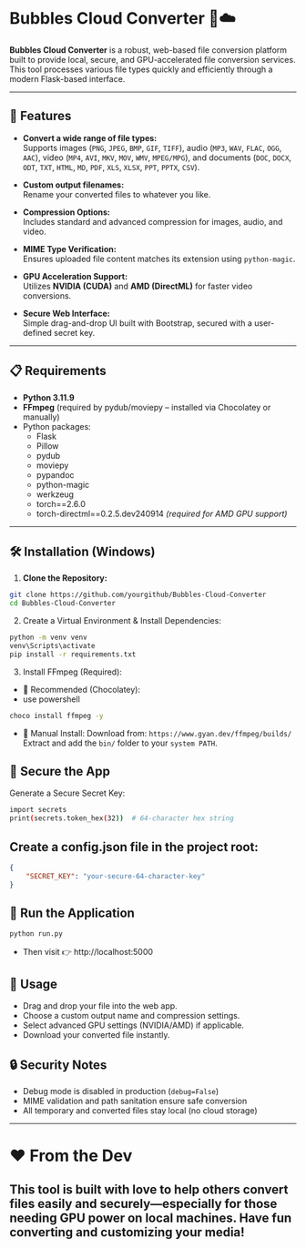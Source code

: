 # Bubbles Cloud Converter 🫧☁️

**Bubbles Cloud Converter** is a robust, web-based file conversion platform built to provide local, secure, and GPU-accelerated file conversion services. This tool processes various file types quickly and efficiently through a modern Flask-based interface.

---

## 🌟 Features

- **Convert a wide range of file types:**  
  Supports images (`PNG`, `JPEG`, `BMP`, `GIF`, `TIFF`), audio (`MP3`, `WAV`, `FLAC`, `OGG`, `AAC`), video (`MP4`, `AVI`, `MKV`, `MOV`, `WMV`, `MPEG/MPG`), and documents (`DOC`, `DOCX`, `ODT`, `TXT`, `HTML`, `MD`, `PDF`, `XLS`, `XLSX`, `PPT`, `PPTX`, `CSV`).

- **Custom output filenames:**  
  Rename your converted files to whatever you like.

- **Compression Options:**  
  Includes standard and advanced compression for images, audio, and video.

- **MIME Type Verification:**  
  Ensures uploaded file content matches its extension using `python-magic`.

- **GPU Acceleration Support:**  
  Utilizes **NVIDIA (CUDA)** and **AMD (DirectML)** for faster video conversions.

- **Secure Web Interface:**  
  Simple drag-and-drop UI built with Bootstrap, secured with a user-defined secret key.

---

## 📋 Requirements

- **Python 3.11.9**
- **FFmpeg** (required by pydub/moviepy – installed via Chocolatey or manually)
- Python packages:
  - Flask
  - Pillow
  - pydub
  - moviepy
  - pypandoc
  - python-magic
  - werkzeug
  - torch==2.6.0
  - torch-directml==0.2.5.dev240914 *(required for AMD GPU support)*

---

## 🛠 Installation (Windows)

1. **Clone the Repository:**

```bash
git clone https://github.com/yourgithub/Bubbles-Cloud-Converter
cd Bubbles-Cloud-Converter
```

2. Create a Virtual Environment & Install Dependencies:

```bash
python -m venv venv
venv\Scripts\activate
pip install -r requirements.txt
```

3. Install FFmpeg (Required):
- 🥇 Recommended (Chocolatey):
- use powershell
```bash
choco install ffmpeg -y
```

- 🧰 Manual Install: Download from: `https://www.gyan.dev/ffmpeg/builds/`
Extract and add the `bin/` folder to your `system PATH`.

## 🔐 Secure the App
Generate a Secure Secret Key:

```bash
import secrets
print(secrets.token_hex(32))  # 64-character hex string
```

## Create a config.json file in the project root:

```json
{
    "SECRET_KEY": "your-secure-64-character-key"
}
```

## 🚀 Run the Application
```bash
python run.py
```
- Then visit 👉 http://localhost:5000

## 📡 Usage
- Drag and drop your file into the web app.
- Choose a custom output name and compression settings.
- Select advanced GPU settings (NVIDIA/AMD) if applicable.
- Download your converted file instantly.

## 🔒 Security Notes

- Debug mode is disabled in production (`debug=False`)
- MIME validation and path sanitation ensure safe conversion
- All temporary and converted files stay local (no cloud storage)
---
# ❤️ From the Dev
This tool is built with love to help others convert files easily and securely—especially for those needing GPU power on local machines. 
Have fun converting and customizing your media!
---
